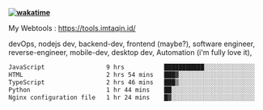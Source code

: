**[![wakatime](https://wakatime.com/badge/user/87646243-158a-4241-a3cb-668e1fa2dbb8.svg)](https://wakatime.com/@87646243-158a-4241-a3cb-668e1fa2dbb8?style=plastic)**


My Webtools : https://tools.imtaqin.id/


devOps, nodejs dev, backend-dev, frontend (maybe?), software engineer, reverse-engineer, mobile-dev, desktop dev, Automation (i'm fully love it), 

<!--START_SECTION:waka-->

```txt
JavaScript                 9 hrs           ███████████░░░░░░░░░░░░░░   44.36 %
HTML                       2 hrs 54 mins   ███▓░░░░░░░░░░░░░░░░░░░░░   14.29 %
TypeScript                 2 hrs 46 mins   ███▒░░░░░░░░░░░░░░░░░░░░░   13.71 %
Python                     1 hr 44 mins    ██░░░░░░░░░░░░░░░░░░░░░░░   08.59 %
Nginx configuration file   1 hr 24 mins    █▓░░░░░░░░░░░░░░░░░░░░░░░   06.94 %
```

<!--END_SECTION:waka-->
